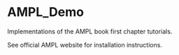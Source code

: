 # AMPL_Demo

Implementations of the AMPL book first chapter tutorials.

See official AMPL website for installation instructions.
